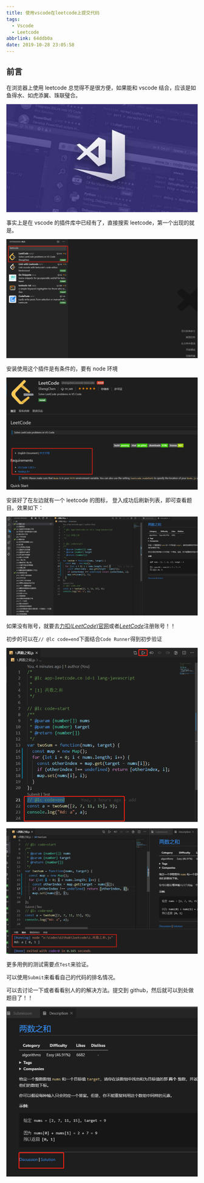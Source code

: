 ```yaml
---
title: 使用vscode在leetcode上提交代码
tags:
  - Vscode
  - Leetcode
abbrlink: 64ddb0a
date: 2019-10-28 23:05:58
---
```


## 前言

在浏览器上使用 leetcode 总觉得不是很方便，如果能和 vscode 结合，应该是如鱼得水、如虎添翼、珠联璧合。

![](使用vscode在leetcode上提交代码/vscode.jpg)

<!--more-->

事实上是在 vscode 的插件库中已经有了，直接搜索 leetcode，第一个出现的就是。

![1572275879224](使用vscode在leetcode上提交代码/1572275879224.png)

安装使用这个插件是有条件的，要有 node 环境

![1572276033822](使用vscode在leetcode上提交代码/1572276033822.png)

安装好了在左边就有一个 leetcode 的图标， 登入成功后刷新列表，即可查看题目。效果如下：

![1572278115276](使用vscode在leetcode上提交代码/1572278115276.png)

如果没有账号，就要去[力扣(_LeetCode_)官网](http://www.baidu.com/link?url=jhP_IixWVDUkFFNsbhVNBrTOS4Oo_OnhKJeg4oCJm4i)或者[_LeetCode_](http://www.baidu.com/link?url=E9ThnAR3OQJZeUDbdon7SeBLuvPl0Es9WY69eZVe9cS)注册账号！！

初步的可以在`// @lc code=end`下面结合`Code Runner`得到初步验证

![1572278329264](使用vscode在leetcode上提交代码/1572278329264.png)

![1572278900796](使用vscode在leetcode上提交代码/1572278900796.png)

更多用例的测试需要点`Test`来验证。

可以使用`Submit`来看看自己的代码的排名情况。

可以去讨论一下或者看看别人的的解决方法。提交到 github，然后就可以到处做题目了！！

![1572278520538](使用vscode在leetcode上提交代码/1572278520538.png)
